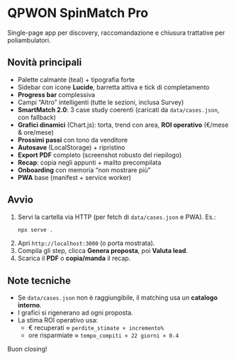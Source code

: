 # QPWON SpinMatch Pro

Single-page app per discovery, raccomandazione e chiusura trattative per poliambulatori.

## Novità principali
- Palette calmante (teal) + tipografia forte
- Sidebar con icone **Lucide**, barretta attiva e tick di completamento
- **Progress bar** complessiva
- Campi “Altro” intelligenti (tutte le sezioni, inclusa Survey)
- **SmartMatch 2.0**: 3 case study coerenti (caricati da `data/cases.json`, con fallback)
- **Grafici dinamici** (Chart.js): torta, trend con area, **ROI operativo** (€/mese & ore/mese)
- **Prossimi passi** con tono da venditore
- **Autosave** (LocalStorage) + ripristino
- **Export PDF** completo (screenshot robusto del riepilogo)
- **Recap**: copia negli appunti + mailto precompilata
- **Onboarding** con memoria “non mostrare più”
- **PWA** base (manifest + service worker)

## Avvio
1. Servi la cartella via HTTP (per fetch di `data/cases.json` e PWA). Es.:  
   ```bash
   npx serve .
   ```
2. Apri `http://localhost:3000` (o porta mostrata).
3. Compila gli step, clicca **Genera proposta**, poi **Valuta lead**.
4. Scarica il **PDF** o **copia/manda** il recap.

## Note tecniche
- Se `data/cases.json` non è raggiungibile, il matching usa un **catalogo interno**.
- I grafici si rigenerano ad ogni proposta.
- La stima ROI operativo usa:  
  - € recuperati ≈ `perdite_stimate × incremento%`  
  - ore risparmiate ≈ `tempo_compiti × 22 giorni × 0.4`

Buon closing!
